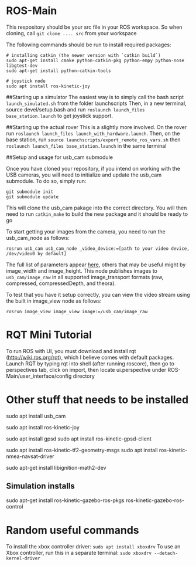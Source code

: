 # ROS-Main

This respository should be your src file in your ROS workspace.  So when cloning, call
  `git clone .... src`
from your workspace

The following commands should be run to install required packages:
```
# installing catkin (the newer version with `catkin build`)
sudo apt-get install cmake python-catkin-pkg python-empy python-nose libgtest-dev
sudo apt-get install python-catkin-tools

# joystick node
sudo apt install ros-kinetic-joy
```

##Starting up a simulator
The easiest way is to simply call the bash script `launch_simulated.sh` from the folder launchscripts
Then, in a new terminal, source devel/setup.bash and run `roslaunch launch_files base_station.launch` to get joystick support.

##Starting up the actual rover
This is a slightly more involved. On the rover run `roslaunch launch_files launch_with_hardware.launch`. 
Then, on the base station, run `source launchscripts/export_remote_ros_vars.sh` then `roslaunch launch_files base_station.launch` in the same terminal


##Setup and usage for usb_cam submodule

Once you have cloned your repository, if you intend on working with the USB cameras, you will need to initialize and update the usb_cam submodule.  To do so, simply run:
```
git submodule init
git submodule update
```
This will clone the usb_cam pakage into the correct directory.  You will then need to run `catkin_make` to build the new package and it should be ready to go

To start getting your images from the camera, you need to run the usb_cam_node as follows:
```
rosrun usb_cam usb_cam_node _video_device:=[path to your video device, /dev/video0 by default]
```
The full list of parameters appear [here](http://wiki.ros.org/usb_cam), others that may be useful might by image_width and image_height.
This node publishes images to `usb_cam/image_raw` in all supported image_transport formats (raw, compressed, compressedDepth, and theora).

To test that you have it setup correctly, you can view the video stream using the built in image_view node as follows:
```
rosrun image_view image_view image:=/usb_cam/image_raw
```

# RQT Mini Tutorial

To run ROS with UI, you must download and install rqt (http://wiki.ros.org/rqt), which I believe comes with default packages. Launch RQT by typing rqt into shell (after running roscore), then go to perspectives tab, click on import, then locate ui.perspective under ROS-Main/user_interface/config directory


# Other stuff that needs to be installed

sudo apt install usb_cam

sudo apt install ros-kinetic-joy

sudo apt install gpsd
sudo apt install ros-kinetic-gpsd-client

sudo apt install ros-kinetic-tf2-geometry-msgs
sudo apt install ros-kinetic-nmea-navsat-driver

sudo apt-get install libignition-math2-dev

## Simulation installs
sudo apt-get install ros-kinetic-gazebo-ros-pkgs ros-kinetic-gazebo-ros-control


# Random useful commands

To install the xbox controller driver: `sudo apt install xboxdrv`
To use an Xbox controller, run this in a separate terminal: `sudo xboxdrv --detach-kernel-driver`

